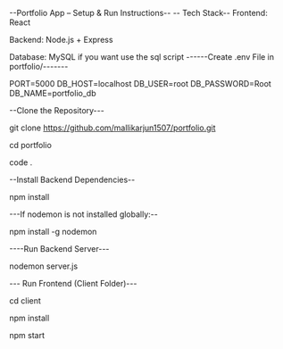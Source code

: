 

--Portfolio App – Setup & Run Instructions--
-- Tech Stack--
Frontend: React

Backend: Node.js + Express

Database: MySQL
if you want use the sql script
------Create .env File in portfolio/-------

PORT=5000
DB_HOST=localhost
DB_USER=root
DB_PASSWORD=Root
DB_NAME=portfolio_db

 --Clone the Repository---

git clone https://github.com/mallikarjun1507/portfolio.git

cd portfolio

code .

--Install Backend Dependencies--

npm install

---If nodemon is not installed globally:--

npm install -g nodemon

----Run Backend Server---

nodemon server.js

--- Run Frontend (Client Folder)---

cd client 

npm install

npm start

